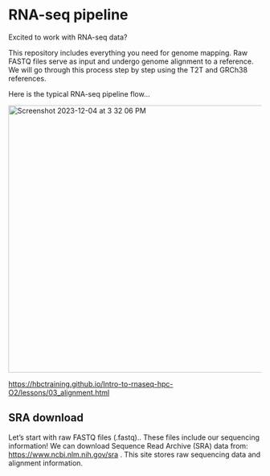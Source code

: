 # RNA-seq pipeline

Excited to work with RNA-seq data? 

This repository includes everything you need for genome mapping. Raw FASTQ files serve as input and undergo genome alignment to a reference. We will go through this process step by step using the T2T and GRCh38 references.

Here is the typical RNA-seq pipeline flow...

<img width="531" alt="Screenshot 2023-12-04 at 3 32 06 PM" src="https://github.com/emmarklein/RNAseq_pipeline/assets/152921397/41d26ea8-7045-4986-8ec6-e24e0dffa237">

https://hbctraining.github.io/Intro-to-rnaseq-hpc-O2/lessons/03_alignment.html

## SRA download
Let’s start with raw FASTQ files (.fastq).. These files include our sequencing information! We can download Sequence Read Archive (SRA) data from: https://www.ncbi.nlm.nih.gov/sra . This site stores raw sequencing data and alignment information. 
